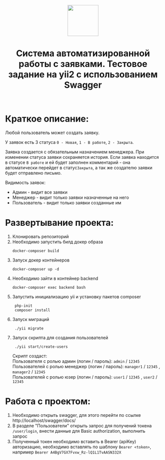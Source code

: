 <p align="center">
    <a href="https://github.com/yiisoft" target="_blank">
        <img src="https://avatars0.githubusercontent.com/u/993323" height="100px">
    </a>
    <h1 align="center">Система автоматизированной работы с заявками. Тестовое задание на yii2 с использованием Swagger</h1>
    <br>
</p>

# Краткое описание:
Любой пользователь может создать заявку.

У заявок есть 3 статуса ```0 - Новая```, ```1 - В работе```, ```2 - Закрыта```.

Заявка создается с обязательным назначением менеджера. При изменении статуса заявки сохраняется история.
Если заявка находится в статусе ```В работе``` и ей будет заполнен комментарий - она автоматически перейдет в статус```Закрыта```,
а так же создателю заявки будет отправлено письмо.

Видимость заявок:
- Админ - видит все заявки
- Менеджер - видит только заявки назначенные на него 
- Пользователь - видит только заявки созданные им



# Развертывание проекта:
1. Клонировать репозиторий
2. Необходимо запустить билд докер образа
    ```
    docker-composer build
    ```
3. Запуск докер контейнеров
    ```
    docker-composer up -d
    ```
4. Необходимо зайти в контейнер backend
   ```
   docker-composer exec backend bash
    ```
5. Запустить инициализацию yii и установку пакетов composer
   ```
    php-init
    composer install
    ```
6. Запуск миграций
   ```
    ./yii migrate
    ```
7. Запуск скрипта для создания пользователей
   ```
    ./yii start/create-users
    ```
   Скрипт создаст: <br>
   Пользователя с ролью админ (логин / пароль): ```admin``` / ```12345```<br>
   Пользователей с ролью менеджер (логин / пароль): ```manager1``` / ```12345``` , ```manager2``` / ```12345``` <br>
   Пользователей с ролью юзер (логин / пароль): ```user1``` / ```12345``` , ```user2``` / ```12345``` <br>

# Работа с проектом:
1. Необходимо открыть swagger, для этого перейти по ссылке http://localhost/swagger/docs/
2. В разделе "Пользователи" открыть запрос для получений токена ```/user/login```, внести данные для Basic authorization, выполнить запрос
3. Полученный токен необходимо вставить в Bearer (apiKey) авторизацию, необходимо вставлять по шаблону ```Bearer <token>```, например ```Bearer A4BgV7GX7Fvxw_Rz-lQ1L1TvAASN332X```